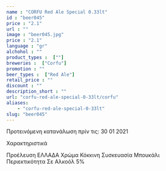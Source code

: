 ```yaml
---
name : "CORFU Red Ale Special 0.33lt"
id : "beer045"
price : "2.1"
url : ""
image : "beer045.jpg"
price : "2.1"
language : "gr"
alchohol : ""
product_types :  [""]
breweries :  ["Corfu"]
promotion : ""
beer_types :  ["Red Ale"]
retail_price : ""
discount : ""
description_short : ""
url: "corfu-red-ale-special-0-33lt/corfu"
aliases: 
    - "corfu-red-ale-special-0-33lt"
slug: "beer045"
---
```


Προτεινόμενη κατανάλωση πρίν τις: 30 01 2021

Χαρακτηριστικά

Προέλευση
ΕΛΛΑΔΑ
Χρώμα
Κόκκινη
Συσκευασία
Μπουκάλι
Περιεκτικότητα Σε Αλκοόλ
5%